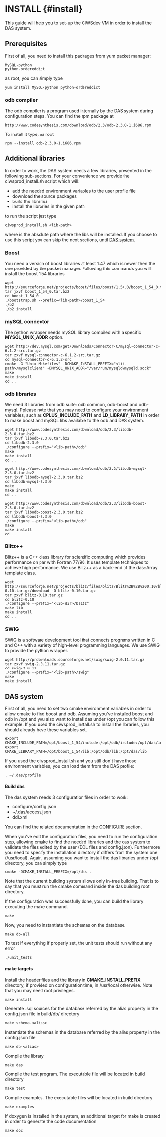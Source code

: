 INSTALL                                                                                       {#install}
=======

This guide will help you to set-up the CIWSdev VM in order to install the DAS system.

Prerequisites
-------------

First of all, you need to install this packages from yum packet manager:

    MySQL-python
    python-ordereddict

as root, you can simply type

    yum install MySQL-python python-ordereddict


### odb compiler ###

The odb compiler is a program used internally by the DAS system during configuration steps.
You can find the rpm package at
    
	http://www.codesynthesis.com/download/odb/2.3/odb-2.3.0-1.i686.rpm

To install it type, as root

    rpm --install odb-2.3.0-1.i686.rpm

## Additional libraries ##

In order to work, the DAS system needs a few libraries, presented in the following sub-sections.
For your convenience we provide the ciwsprod_install.sh script which will:

  * add the needed environment variables to the user profile file
  * download the source packages
  * build the libraries
  * install the libraries in the given path
  
to run the script just type
  
    ciwsprod_install.sh <lib-path>
   
where <lib-path> is the absolute path where the libs will be installed.
If you choose to use this script you can skip the next sections, until [DAS system](#das_system).

### Boost ###

You need a version of boost libraries at least 1.47 which is newer then the one provided by the packet
manager. Following this commands you will install the boost 1.54 libraries
    
    wget http://sourceforge.net/projects/boost/files/boost/1.54.0/boost_1_54_0.tar.bz2/download
    tar jxvf boost_1_54_0.tar.bz2 
	cd boost_1_54_0
	./bootstrap.sh --prefix=<lib-path>/boost_1_54
	./b2
	./b2 install


### mySQL connector ###

The python wrapper needs mySQL library compiled with a specific __MYSQL_UNIX_ADDR__ option.

    wget http://dev.mysql.com/get/Downloads/Connector-C/mysql-connector-c-6.1.2-src.tar.gz
    tar zxvf mysql-connector-c-6.1.2-src.tar.gz
    cd mysql-connector-c-6.1.2-src
    cmake -G "Unix Makefiles" -DCMAKE_INSTALL_PREFIX="<lib-path>/mysqlclient" -DMYSQL_UNIX_ADDR="/var/run/mysqld/mysqld.sock"
	make
	make install
	cd ..
	
### odb libraries ###

We need 3 libraries from odb suite: odb common, odb-boost and odb-mysql.
Pplease note that you may need to configure your environment variables, such as __CPLUS_INCLUDE_PATH__
and  __LD_LIBRARY_PATH__ in order to make boost and mySQL libs available to the odb and DAS system.

    wget http://www.codesynthesis.com/download/odb/2.3/libodb-2.3.0.tar.bz2
    tar jxvf libodb-2.3.0.tar.bz2
	cd libodb-2.3.0
	./configure --prefix="<lib-path>/odb"
	make
	make install
	cd ..
	
	wget http://www.codesynthesis.com/download/odb/2.3/libodb-mysql-2.3.0.tar.bz2
	tar jxvf libodb-mysql-2.3.0.tar.bz2
	cd libodb-mysql-2.3.0
	make
	make install
	cd ..
	
	wget http://www.codesynthesis.com/download/odb/2.3/libodb-boost-2.3.0.tar.bz2
	tar jxvf libodb-boost-2.3.0.tar.bz2
	cd libodb-boost-2.3.0
	./configure --prefix="<lib-path>/odb"
	make
	make install
	cd ..
	
### Blitz++ ###
Blitz++ is a C++ class library for scientific computing which provides performance on par with
Fortran 77/90. It uses template techniques to achieve high performance.
We use Blitz++ as a back-end of the das::Array template class.
	
	wget http://sourceforge.net/projects/blitz/files/blitz/Blitz%2B%2B%200.10/blitz-0.10.tar.gz/download -O blitz-0.10.tar.gz
	tar zxvf blitz-0.10.tar.gz
	cd blitz-0.10
	./configure --prefix="<lib-dir>/blitz"
	make lib
	make install
	cd ..
	
### SWIG ###
SWIG is a software development tool that connects programs written in C and C++ with a variety of
high-level programming languages. We use SWIG to provide the python wrapper.

    wget http://prdownloads.sourceforge.net/swig/swig-2.0.11.tar.gz
	tar zxvf swig-2.0.11.tar.gz
	cd swig-2.0.11
	./configure --prefix="<lib-path>/swig"
	make
	make install   
	
<a name='das_system'></a>
## DAS system ##

First of all, you need to set two cmake environment variables in order to allow cmake to find boost
and odb. Assuming you've installed boost and odb in /opt and you also want to install das under /opt
you can follow this example. If you used the ciwsprod_install.sh to install the libraries, you
should already have these variables set.

    export CMAKE_INCLUDE_PATH=/opt/boost_1_54/include:/opt/odb/include:/opt/das/include
    export CMAKE_LIBRARY_PATH=/opt/boost_1_54/lib:/opt/odb/lib:/opt/das/lib
   
If you used the ciwsprod_install.sh and you still don't have those environment variables, you can
load them from the DAS profile:

    . ~/.das/profile


#### Build das ####
The das system needs 3 configuration files in order to work:
  * configure/config.json
  * ~/.das/access.json
  * ddl.xml
  
You can find the related documentation in the [CONFIGURE](md_CONFIGURE.html#das_config) section. 

When you've edit the configuration files, you need to run the configuration step, allowing cmake
to find the needed libraries and the das system to validate the files edited by the user (DDL files
and config.json). Furthermore you need to specify the installation directory if 
differs from the system one (/usr/local). Again, assuming you want to install the das libraries
under /opt directory, you can simply type
       
    cmake -DCMAKE_INSTALL_PREFIX=/opt/das .

Note that the current building system allows only in-tree building. That is to say that you must run
the cmake command inside the das building root directory.

If the configuration was successfully done, you can build the library executing the make command.

    make

Now, you need to instantiate the schemas on the database.

    make db-all

To test if everything if properly set, the unit tests should run without any error

    ./unit_tests


#### make targets ####
Install the header files and the library in __CMAKE_INSTALL_PREFIX__ directory, if provided on
configuration time, in /usr/local otherwise. Note that you may need root privileges.

    make install

Generate .sql sources for the database referred by the alias property in the config.json file in 
build/db/<alias> directory

    make schema-<alias>

Instantiate the schemas in the database referred by the alias property in the config.json file

    make db-<alias>

Compile the library
    
    make das

Compile the test program. The executable file will be located in build directory

    make test

Compile examples. The executable files will be located in build directory

    make examples

If doxygen is installed in the system, an additional target for make is created in order to generate
the code documentation

    make doc

